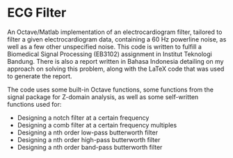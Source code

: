 # ECG Filter

An Octave/Matlab implementation of an electrocardiogram filter, tailored to filter a given electrocardiogram data, containing a 60 Hz powerline noise, as well as a few other unspecified noise. This code is written to fulfill a Biomedical Signal Processing (EB3102) assignment in Institut Teknologi Bandung. There is also a report written in Bahasa Indonesia detailing on my approach on solving this problem, along with the LaTeX code that was used to generate the report.

The code uses some built-in Octave functions, some functions from the signal package for Z-domain analysis, as well as some self-written functions used for:

* Designing a notch filter at a certain frequency
* Designing a comb filter at a certain frequency multiples
* Designing a nth order low-pass butterworth filter
* Designing a nth order high-pass butterworth filter
* Designing a nth order band-pass butterworth filter

